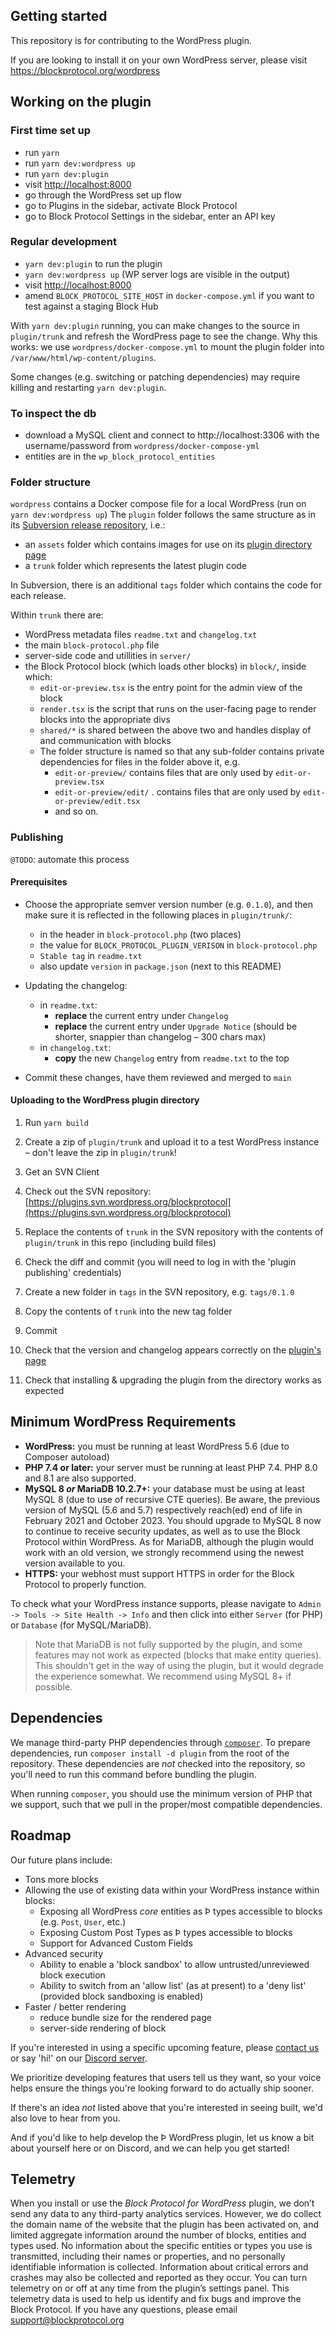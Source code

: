 ## Getting started

This repository is for contributing to the WordPress plugin.

If you are looking to install it on your own WordPress server, please visit https://blockprotocol.org/wordpress

## Working on the plugin

### First time set up

- run `yarn`
- run `yarn dev:wordpress up`
- run `yarn dev:plugin`
- visit [http://localhost:8000](http://localhost:8000)
- go through the WordPress set up flow
- go to Plugins in the sidebar, activate Block Protocol
- go to Block Protocol Settings in the sidebar, enter an API key

### Regular development

- `yarn dev:plugin` to run the plugin
- `yarn dev:wordpress up` (WP server logs are visible in the output)
- visit [http://localhost:8000](http://localhost:8000)
- amend `BLOCK_PROTOCOL_SITE_HOST` in `docker-compose.yml` if you want to test against a staging Block Hub

With `yarn dev:plugin` running, you can make changes to the source in `plugin/trunk` and refresh the WordPress page to see the change.
Why this works: we use `wordpress/docker-compose.yml` to mount the plugin folder into `/var/www/html/wp-content/plugins`.

Some changes (e.g. switching or patching dependencies) may require killing and restarting `yarn dev:plugin`.

### To inspect the db

- download a MySQL client and connect to http://localhost:3306 with the username/password from `wordpress/docker-compose-yml`
- entities are in the `wp_block_protocol_entities`

### Folder structure

`wordpress` contains a Docker compose file for a local WordPress (run on `yarn dev:wordpress up`)
The `plugin` folder follows the same structure as in its [Subversion release repository](https://plugins.trac.wordpress.org/browser/blockprotocol), i.e.:

- an `assets` folder which contains images for use on its [plugin directory page](https://wordpress.org/plugins/blockprotocol/)
- a `trunk` folder which represents the latest plugin code

In Subversion, there is an additional `tags` folder which contains the code for each release.

Within `trunk` there are:

- WordPress metadata files `readme.txt` and `changelog.txt`
- the main `block-protocol.php` file
- server-side code and utillities in `server/`
- the Block Protocol block (which loads other blocks) in `block/`, inside which:
  - `edit-or-preview.tsx` is the entry point for the admin view of the block
  - `render.tsx` is the script that runs on the user-facing page to render blocks into the appropriate divs
  - `shared/*` is shared between the above two and handles display of and communication with blocks
  - The folder structure is named so that any sub-folder contains private dependencies for files in the folder above it, e.g.
    - `edit-or-preview/` contains files that are only used by `edit-or-preview.tsx`
    - `edit-or-preview/edit/` . contains files that are only used by `edit-or-preview/edit.tsx`
    - and so on.

### Publishing

`@TODO`: automate this process

#### Prerequisites

- Choose the appropriate semver version number (e.g. `0.1.0`), and then make sure it is reflected in the following places in `plugin/trunk/`:

  - in the header in `block-protocol.php` (two places)
  - the value for `BLOCK_PROTOCOL_PLUGIN_VERISON` in `block-protocol.php`
  - `Stable tag` in `readme.txt`
  - also update `version` in `package.json` (next to this README)

- Updating the changelog:

  - in `readme.txt`:
    - **replace** the current entry under `Changelog`
    - **replace** the current entry under `Upgrade Notice` (should be shorter, snappier than changelog – 300 chars max)
  - in `changelog.txt`:
    - **copy** the new `Changelog` entry from `readme.txt` to the top

- Commit these changes, have them reviewed and merged to `main`

#### Uploading to the WordPress plugin directory

1.  Run `yarn build`

1.  Create a zip of `plugin/trunk` and upload it to a test WordPress instance – don't leave the zip in `plugin/trunk`!

1.  Get an SVN Client

1.  Check out the SVN repository: [https://plugins.svn.wordpress.org/blockprotocol](https://plugins.svn.wordpress.org/blockprotocol)

1.  Replace the contents of `trunk` in the SVN repository with the contents of `plugin/trunk` in this repo (including build files)

1.  Check the diff and commit (you will need to log in with the 'plugin publishing' credentials)

1.  Create a new folder in `tags` in the SVN repository, e.g. `tags/0.1.0`

1.  Copy the contents of `trunk` into the new tag folder

1.  Commit

1.  Check that the version and changelog appears correctly on the [plugin's page](https://wordpress.org/plugins/blockprotocol/)

1.  Check that installing & upgrading the plugin from the directory works as expected

## Minimum WordPress Requirements

- **WordPress:** you must be running at least WordPress 5.6 (due to Composer autoload)
- **PHP 7.4 or later:** your server must be running at least PHP 7.4. PHP 8.0 and 8.1 are also supported.
- **MySQL 8 _or_ MariaDB 10.2.7+:** your database must be using at least MySQL 8 (due to use of recursive CTE queries). Be aware, the previous version of MySQL (5.6 and 5.7) respectively reach(ed) end of life in February 2021 and October 2023. You should upgrade to MySQL 8 now to continue to receive security updates, as well as to use the Block Protocol within WordPress. As for MariaDB, although the plugin would work with an old version, we strongly recommend using the newest version available to you.
- **HTTPS:** your webhost must support HTTPS in order for the Block Protocol to properly function.

To check what your WordPress instance supports, please navigate to `Admin -> Tools -> Site Health -> Info` and then click into either `Server` (for PHP) or `Database` (for MySQL/MariaDB).

> Note that MariaDB is not fully supported by the plugin, and some features may not work as expected (blocks that make entity queries). This shouldn't get in the way of using the plugin, but it would degrade the experience somewhat. We recommend using MySQL 8+ if possible.

## Dependencies

We manage third-party PHP dependencies through [`composer`](https://getcomposer.org/). To prepare dependencies, run `composer install -d plugin` from the root of the repository. These dependencies are _not_ checked into the repository, so you'll need to run this command before bundling the plugin.

When running `composer`, you should use the minimum version of PHP that we support, such that we pull in the proper/most compatible dependencies.

## Roadmap

Our future plans include:

- Tons more blocks
- Allowing the use of existing data within your WordPress instance within blocks:
  - Exposing all WordPress _core_ entities as Þ types accessible to blocks (e.g. `Post`, `User`, etc.)
  - Exposing Custom Post Types as Þ types accessible to blocks
  - Support for Advanced Custom Fields
- Advanced security
  - Ability to enable a 'block sandbox' to allow untrusted/unreviewed block execution
  - Ability to switch from an 'allow list' (as at present) to a 'deny list' (provided block sandboxing is enabled)
- Faster / better rendering
  - reduce bundle size for the rendered page
  - server-side rendering of block

If you're interested in using a specific upcoming feature, please [contact us](https://blockprotocol.org/contact) or say 'hi!' on our [Discord server](https://blockprotocol.org/discord).

We prioritize developing features that users tell us they want, so your voice helps ensure the things you're looking forward to do actually ship sooner.

If there's an idea _not_ listed above that you're interested in seeing built, we'd also love to hear from you.

And if you'd like to help develop the Þ WordPress plugin, let us know a bit about yourself here or on Discord, and we can help you get started!

## Telemetry

When you install or use the _Block Protocol for WordPress_ plugin, we don’t send any data to any third-party analytics services. However, we do collect the domain name of the website that the plugin has been activated on, and limited aggregate information around the number of blocks, entities and types used. No information about the specific entities or types you use is transmitted, including their names or properties, and no personally identifiable information is collected. Information about critical errors and crashes may also be collected and reported as they occur. You can turn telemetry on or off at any time from the plugin’s settings panel. This telemetry data is used to help us identify and fix bugs and improve the Block Protocol. If you have any questions, please email support@blockprotocol.org
